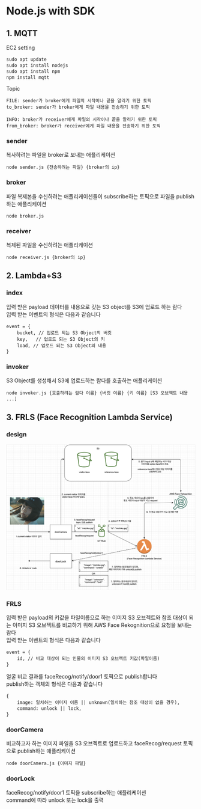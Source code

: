 # Node.js with SDK   
## 1. MQTT   


EC2 setting   
```
sudo apt update   
sudo apt install nodejs   
sudo apt install npm   
npm install mqtt   
```

Topic   
```
FILE: sender가 broker에게 파일의 시작이나 끝을 알리기 위한 토픽   
to_broker: sender가 broker에게 파일 내용을 전송하기 위한 토픽   

INFO: broker가 receiver에게 파일의 시작이나 끝을 알리기 위한 토픽   
from_broker: broker가 receiver에게 파일 내용을 전송하기 위한 토픽   
```

### sender   
복사하려는 파일을 broker로 보내는 애플리케이션   
```
node sender.js {전송하려는 파일} {broker의 ip}   
```

### broker   
파일 복제본을 수신하려는 애플리케이션들이 subscribe하는 토픽으로 파일을 publish하는 애플리케이션   
```
node broker.js   
```

### receiver   
복제된 파일을 수신하려는 애플리케이션   
```
node receiver.js {broker의 ip}   
```


## 2. Lambda+S3   


### index   
입력 받은 payload 데이터를 내용으로 갖는 S3 object를 S3에 업로드 하는 람다   
입력 받는 이벤트의 형식은 다음과 같습니다   
```
event = {   
    bucket, // 업로드 되는 S3 Object의 버킷   
    key,   // 업로드 되는 S3 Object의 키   
    load, // 업로드 되는 S3 Object의 내용   
}   
```

### invoker   
S3 Object를 생성해서 S3에 업로드하는 람다를 호출하는 애플리케이션   
```
node invoker.js {호출하려는 람다 이름} {버킷 이름} {키 이름} [S3 오브젝트 내용 ...]   
```


## 3. FRLS (Face Recognition Lambda Service)   


### design   
![Alt text](/3.FRLS/design.png)   

### FRLS   
입력 받은 payload의 키값을 파일이름으로 하는 이미지 S3 오브젝트와 참조 대상이 되는 이미지 S3 오브젝트를 비교하기 위해 AWS Face Rekognition으로 요청을 보내는 람다   
입력 받는 이벤트의 형식은 다음과 같습니다   
```
event = {
    id, // 비교 대상이 되는 인물의 이미지 S3 오브젝트 키값(파일이름)   
}
```
얼굴 비교 결과를 faceRecog/notify/door1 토픽으로 publish합니다   
publish하는 객체의 형식은 다음과 같습니다   
```
{
    image: 일치하는 이미지 이름 || unknown(일치하는 참조 대상이 없을 경우),   
    command: unlock || lock,   
}
```

### doorCamera   
비교하고자 하는 이미지 파일을 S3 오브젝트로 업로드하고 faceRecog/request 토픽으로 publish하는 애플리케이션   
```
node doorCamera.js {이미지 파일}
```

### doorLock   
faceRecog/notify/door1 토픽을 subscribe하는 애플리케이션   
command에 따라 unlock 또는 lock을 출력   
